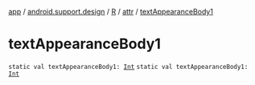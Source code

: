 [app](../../../index.md) / [android.support.design](../../index.md) / [R](../index.md) / [attr](index.md) / [textAppearanceBody1](./text-appearance-body1.md)

# textAppearanceBody1

`static val textAppearanceBody1: `[`Int`](https://kotlinlang.org/api/latest/jvm/stdlib/kotlin/-int/index.html)
`static val textAppearanceBody1: `[`Int`](https://kotlinlang.org/api/latest/jvm/stdlib/kotlin/-int/index.html)